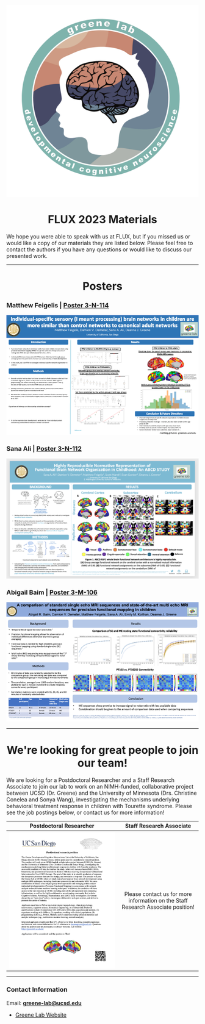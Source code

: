 <p align="center">
  <img src="/assets/img/lab_logo.png">
</p>


<h1 align="center">FLUX 2023 Materials</h1>
We hope you were able to speak with us at FLUX, but if you missed us or would like a copy of our materials they are listed below. Please feel free to contact the authors if you have any questions or would like to discuss our presented work. 

---

<h1 align="center">Posters</h1>

### Matthew Feigelis | [Poster 3-N-114](/assets/img/flux2023_poster_mf.png)

![Matt Feigelis Poster](/assets/img/flux2023_poster_mf.png)

### Sana Ali | [Poster 3-N-112](/assets/img/flux2023_poster_sa.png)

![Sana Ali Poster](/assets/img/flux2023_poster_sa.png)

### Abigail Baim | [Poster 3-M-106](/assets/img/flux2023_poster_ab.png)

![Abigail Baim Poster](/assets/img/flux2023_poster_ab.png)

---

<h1 align="center">We're looking for great people to join our team!</h1>
We are looking for a Postdoctoral Researcher and a Staff Research Associate to join our lab to work on an NIMH-funded, collaborative project between UCSD (Dr. Greene) and the University of Minnesota (Drs. Christine Conelea and Sonya Wang), investigating the mechanisms underlying behavioral treatment response in children with Tourette syndrome. Please see the job postings below, or contact us for more information!

|Postdoctoral Researcher|Staff Research Associate|
|:-:|:-:|
|![](/assets/img/Postdoc_posting_UCSD_2023_final.png)|Please contact us for more information on the Staff Research Associate position!|

---

### Contact Information
Email: **greene-lab@ucsd.edu**
- [Greene Lab Website](https://greenelab.ucsd.edu/)


